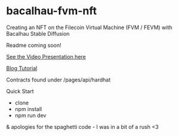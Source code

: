 # bacalhau-fvm-nft
Creating an NFT on the Filecoin Virtual Machine (FVM / FEVM) with Bacalhau Stable Diffusion

Readme coming soon!

[See the Video Presentation here](https://www.youtube.com/watch?v=nu55bKXnjlU&t=2s)

[Blog Tutorial](https://developerally.hashnode.dev/build-your-own-ai-generated-art-nft-dapp)

Contracts found under /pages/api/hardhat

Quick Start
- clone
- npm install
- npm run dev

& apologies for the spaghetti code - I was in a bit of a rush <3
